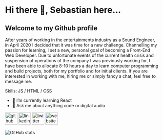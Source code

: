 # Hi there 👋, Sebastian here...
## Welcome to my Github profile
After years of working in the entertainments industry as a Sound Engineer, in April 2020 I decided that it was time for a new challenge. Channelling my passion for learning, I set a new, personal goal of becoming a Front-End Web Developer. Due to unfortunate events of the current health crisis and suspension of operations of the company I was previously working for, I have been able to allocate 8-10 hours a day to learn computer programming and build projects, both for my portfolio and for initial clients. 
If you are interested in working with me, hiring me or simply fancy a chat, feel free to message me.

Skills: JS / HTML / CSS

- 🌱 I’m currently learning React  
- 💬 Ask me about anything code or digital audio 


[<img src='https://cdn.jsdelivr.net/npm/simple-icons@3.0.1/icons/github.svg' alt='github' height='40'>](https://github.com/SebastianKut)  [<img src='https://cdn.jsdelivr.net/npm/simple-icons@3.0.1/icons/linkedin.svg' alt='linkedin' height='40'>](https://www.linkedin.com/in/sebastian-kut-dev/)  [<img src='https://cdn.jsdelivr.net/npm/simple-icons@3.0.1/icons/twitter.svg' alt='twitter' height='40'>](https://twitter.com/seb_qt)  [<img src='https://cdn.jsdelivr.net/npm/simple-icons@3.0.1/icons/icloud.svg' alt='website' height='40'>](https://sebastiankut.com)  

![GitHub stats](https://github-readme-stats.vercel.app/api?username=SebastianKut&show_icons=true)  
